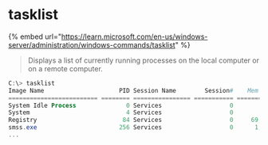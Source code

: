 # tasklist

{% embed url="https://learn.microsoft.com/en-us/windows-server/administration/windows-commands/tasklist" %}

> Displays a list of currently running processes on the local computer or on a remote computer.

```powershell
C:\> tasklist 
Image Name                     PID Session Name        Session#    Mem Usage 
========================= ======== ================ =========== ============
System Idle Process              0 Services                   0          8 K
System                           4 Services                   0        148 K
Registry                        84 Services                   0     69,372 K
smss.exe                       256 Services                   0      1,168 K
...
```
